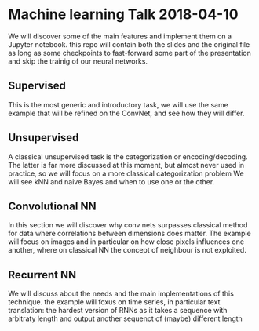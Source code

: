 # Machine learning Talk 2018-04-10

We will discover some of the main features and implement them on a Jupyter notebook.
this repo will contain both the slides and the original file as long as some checkpoints to fast-forward some part of the presentation and skip the trainig of our neural networks.

## Supervised

This is the most generic and introductory task, we will use the same example that will be refined on the ConvNet, and see how they will differ.

## Unsupervised

A classical unsupervised task is the categorization or encoding/decoding. The latter is far more discussed at this moment, but almost never used in practice, so we will focus on a more classical categorization problem
We will see kNN and naive Bayes and when to use one or the other.

## Convolutional NN

In this section we will discover why conv nets surpasses classical method for data where correlations between dimensions does matter.
The example will focus on images and in particular on how close pixels influences one another, where on classical NN the concept of neighbour is not exploited.


## Recurrent NN

We will discuss about the needs and the main implementations of this technique.
the example will foxus on time series, in particular text translation: the hardest version of RNNs as it takes a sequence with arbitraty length and output another sequenct of (maybe) different length
